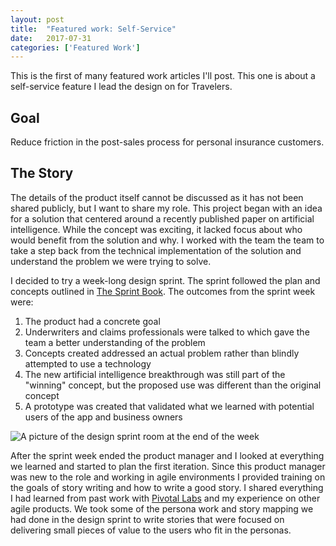 ```yaml
---
layout: post
title:  "Featured work: Self-Service"
date:   2017-07-31
categories: ['Featured Work']
---
```

This is the first of many featured work articles I'll post. This one is about a self-service feature I lead the design on for Travelers.

## Goal

Reduce friction in the post-sales process for personal insurance customers.

## The Story

The details of the product itself cannot be discussed as it has not been shared publicly, but I want to share my role. This project began with an idea for a solution that centered around a recently published paper on artificial intelligence. While the concept was exciting, it lacked focus about who would benefit from the solution and why. I worked with the team the team to take a step back from the technical implementation of the solution and understand the problem we were trying to solve.

I decided to try a week-long design sprint. The sprint followed the plan and concepts outlined in [The Sprint Book](http://www.thesprintbook.com/). The outcomes from the sprint week were:

1.  The product had a concrete goal
2.  Underwriters and claims professionals were talked to which gave the team a better understanding of the problem
3.  Concepts created addressed an actual problem rather than blindly attempted to use a technology
4.  The new artificial intelligence breakthrough was still part of the "winning" concept, but the proposed use was different than the original concept
5.  A prototype was created that validated what we learned with potential users of the app and business owners

![A picture of the design sprint room at the end of the week](https://s3.amazonaws.com/benjaminjoyce-images/sprint-room.jpg)

After the sprint week ended the product manager and I looked at everything we learned and started to plan the first iteration. Since this product manager was new to the role and working in agile environments I provided training on the goals of story writing and how to write a good story. I shared everything I had learned from past work with [Pivotal Labs](https://www.pivotallabs.com) and my experience on other agile products. We took some of the persona work and story mapping we had done in the design sprint to write stories that were focused on delivering small pieces of value to the users who fit in the personas.
